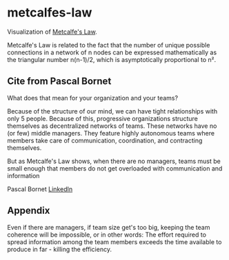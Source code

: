 # metcalfes-law

Visualization of [Metcalfe's Law](https://en.wikipedia.org/wiki/Metcalfe%27s_law).

Metcalfe's Law is related to the fact that the number of unique possible connections in a network of n nodes can be expressed mathematically as the triangular number n(n-1)/2, which is asymptotically proportional to n².

## Cite from Pascal Bornet

What does that mean for your organization and your teams?

Because of the structure of our mind, we can have tight relationships with only 5 people. Because of this, progressive organizations structure themselves as decentralized networks of teams. These networks have no (or few) middle managers. They feature highly autonomous teams where members take care of communication, coordination, and contracting themselves. 

But as Metcalfe's Law shows, when there are no managers, teams must be small enough that members do not get overloaded with communication and information

Pascal Bornet [LinkedIn](https://www.linkedin.com/feed/update/urn:li:activity:6980766334460583937?updateEntityUrn=urn%3Ali%3Afs_feedUpdate%3A%28V2%2Curn%3Ali%3Aactivity%3A6980766334460583937%29)

## Appendix

Even if there are managers, if team size get's too big, keeping the team coherence will be impossible, or in other words:
The effort required to spread information among the team members exceeds the time available to produce in far - killing the efficiency.
